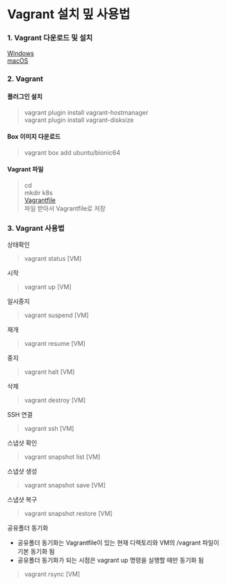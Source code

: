 Vagrant 설치 밒 사용법
=====================

### 1. Vagrant 다운로드 및 설치

[Windows](https://releases.hashicorp.com/vagrant/2.2.4/vagrant_2.2.4_x86_64.msi)  
[macOS](https://releases.hashicorp.com/vagrant/2.2.4/vagrant_2.2.4_x86_64.dmg)

### 2. Vagrant

#### 플러그인 설치  
> vagrant plugin install vagrant-hostmanager  
> vagrant plugin install vagrant-disksize

#### Box 이미지 다운로드
> vagrant box add ubuntu/bionic64

#### Vagrant 파일
> cd  
> mkdir k8s  
[Vagrantfile](https://raw.githubusercontent.com/c1t1d0s7/cccr-k8s/master/kubespray-Vagrantfile)  
> 파일 받아서 Vagrantfile로 저장  

### 3. Vagrant 사용법

상태확인  
> vagrant status [VM]    

시작  
> vagrant up [VM]  

일시중지  
> vagrant suspend [VM]  

재개  
> vagrant resume [VM]  

중지  
> vagrant halt [VM]  

삭제  
> vagrant destroy [VM]  

SSH 연결
> vagrant ssh [VM]  

스냅샷 확인  
> vagrant snapshot list [VM]  

스냅샷 생성
> vagrant snapshot save [VM]  <SNAP-NAME>  

스냅샷 복구
> vagrant snapshot restore [VM]  <SNAP-NAME>  

공유폴더 동기화
- 공유폴더 동기화는 Vagrantfile이 있는 현재 디렉토리와 VM의 /vagrant 파일이 기본 동기화 됨
- 공유폴더 동기화가 되는 시점은 vagrant up 명령을 실행할 때만 동기화 됨
> vagrant rsync [VM]  
